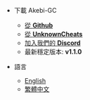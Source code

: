 <!-- zh-tw/_navbar_.md -->

* 下載 Akebi-GC
  * [從 <b>Github</b>](https://github.com/Taiga74164/Akebi-GC/releases/)
  * [從 <b>UnknownCheats</b>](https://www.unknowncheats.me/forum/genshin-impact/512860-akebi-genshin-cheat.html)
  * [加入我們的 <b>Discord</b>](https://discord.gg/akebi)
  * 最新穩定版本: <b>v1.1.0</b>

* 語言
  * [English](/ "Home")
  * [繁體中文](/zh-tw/ "主頁")